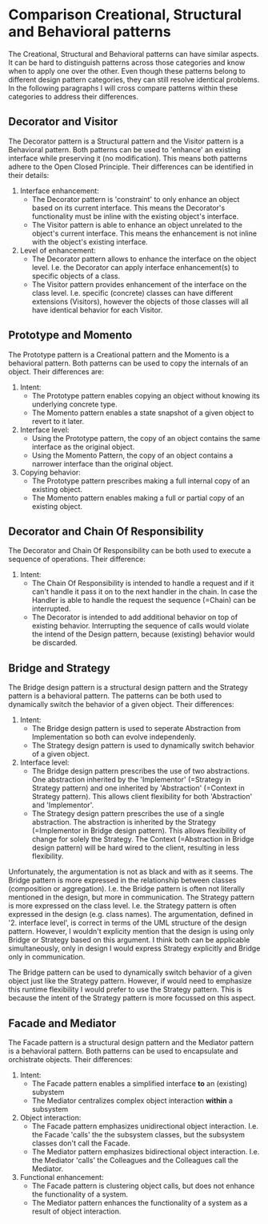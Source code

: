 # Comparison Creational, Structural and Behavioral patterns

The Creational, Structural and Behavioral patterns can have similar aspects. It can be hard to distinguish patterns across those categories and know when to apply one over the other. Even though these patterns belong to different design pattern categories, they can still resolve identical problems. In the following paragraphs I will cross compare patterns within these categories to address their differences.

## Decorator and Visitor

The Decorator pattern is a Structural pattern and the Visitor pattern is a Behavioral pattern. Both patterns can be used to 'enhance' an existing interface while preserving it (no modification). This means both patterns adhere to the Open Closed Principle. Their differences can be identified in their details:
1. Interface enhancement: 
    - The Decorator pattern is 'constraint' to only enhance an object based on its current interface. This means the Decorator's functionality must be inline with the existing object's interface.
    - The Visitor pattern is able to enhance an object unrelated to the object's current interface. This means the enhancement is not inline with the object's existing interface.
2. Level of enhancement:
    - The Decorator pattern allows to enhance the interface on the object level. I.e. the Decorator can apply interface enhancement(s) to specific objects of a class.
    - The Visitor pattern provides enhancement of the interface on the class level. I.e. specific (concrete) classes can have different extensions (Visitors), however the objects of those classes will all have identical behavior for each Visitor.

## Prototype and Momento

The Prototype pattern is a Creational pattern and the Momento is a behavioral pattern. Both patterns can be used to copy the internals of an object. Their differences are:

1. Intent:
   - The Prototype pattern enables copying an object without knowing its underlying concrete type. 
   - The Momento pattern enables a state snapshot of a given object to revert to it later.
2. Interface level:
   - Using the Prototype pattern, the copy of an object contains the same interface as the original object.
   - Using the Momento Pattern, the copy of an object contains a narrower interface than the original object.
3. Copying behavior:
   - The Prototype pattern prescribes making a full internal copy of an existing object.
   - The Momento pattern enables making a full or partial copy of an existing object.

## Decorator and Chain Of Responsibility

The Decorator and Chain Of Responsibility can be both used to execute a sequence of operations. Their difference:
1. Intent:
   - The Chain Of Responsibility is intended to handle a request and if it can't handle it pass it on to the next handler in the chain. In case the Handler is able to handle the request the sequence (=Chain) can be interrupted.
   - The Decorator is intended to add additional behavior on top of existing behavior. Interrupting the sequence of calls would violate the intend of the Design pattern, because (existing) behavior would be discarded.

## Bridge and Strategy

The Bridge design pattern is a structural design pattern and the Strategy pattern is a behavioral pattern. The patterns can be both used to dynamically switch the behavior of a given object. Their differences:
1. Intent:
   - The Bridge design pattern is used to seperate Abstraction from Implementation so both can evolve independenly.
   - The Strategy design pattern is used to dynamically switch behavior of a given object. 
2. Interface level:
   - The Bridge design pattern prescribes the use of two abstractions. One abstraction inherited by the 'Implementor' (=Strategy in Strategy pattern) and one inherited by 'Abstraction' (=Context in Strategy pattern). This allows client flexibility for both 'Abstraction' and 'Implementor'.
   - The Strategy design pattern prescribes the use of a single abstraction. The abstraction is inherited by the Strategy (=Implementor in Bridge design pattern). This allows flexibility of change for solely the Strategy. The Context (=Abstraction in Bridge design pattern) will be hard wired to the client, resulting in less flexibility.

Unfortunately, the argumentation is not as black and with as it seems. The Bridge pattern is more expressed in the relationship between classes (composition or aggregation). I.e. the Bridge pattern is often not literally mentioned in the design, but more in communication. The Strategy pattern is more expressed on the class level. I.e. the Strategy pattern is often expressed in the design (e.g. class names). The argumentation, defined in '2. interface level', is correct in terms of the UML structure of the design pattern. However, I wouldn't explicity mention that the design is using only Bridge or Strategy based on this argument. I think both can be applicable simultaneously, only in design I would express Strategy explicitly and Bridge only in communication.

The Bridge pattern can be used to dynamically switch behavior of a given object just like the Strategy pattern. However, if would need to emphasize this runtime flexibility I would prefer to use the Strategy pattern. This is because the intent of the Strategy pattern is more focussed on this aspect.

## Facade and Mediator

The Facade pattern is a structural design pattern and the Mediator pattern is a behavioral pattern. Both patterns can be used to encapsulate and orchistrate objects. Their differences:
1. Intent:
   - The Facade pattern enables a simplified interface **to** an (existing) subystem
   - The Mediator centralizes complex object interaction **within** a subsystem
2. Object interaction:
   - The Facade pattern emphasizes unidirectional object interaction. I.e. the Facade 'calls' the the subsystem classes, but the subsystem classes don't call the Facade.
   - The Mediator pattern emphasizes bidirectional object interaction. I.e. the Mediator 'calls' the Colleagues and the Colleagues call the Mediator.
3. Functional enhancement:
   - The Facade pattern is clustering object calls, but does not enhance the functionality of a system.
   - The Mediator pattern enhances the functionality of a system as a result of object interaction.